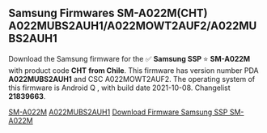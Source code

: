 <h2>Samsung Firmwares SM-A022M(CHT) A022MUBS2AUH1/A022MOWT2AUF2/A022MUBS2AUH1</h2>
Download the Samsung firmware for the ✅ <strong>Samsung SSP </strong> ⭐ <strong>SM-A022M</strong> with product code <strong>CHT</strong> <strong> from Chile</strong>. This firmware has version number PDA <strong>A022MUBS2AUH1</strong> and CSC A022MOWT2AUF2. The operating system of this firmware is Android Q , with build date 2021-10-08. Changelist <strong>21839663</strong>.


[SM-A022M](https://samfirm.shop/samsung/model/SM-A022M)
[A022MUBS2AUH1](https://samfirm.shop/samsung/pda/A022MUBS2AUH1)
[Download Firmware Samsung SSP SM-A022M](https://samfirm.shop/samsung/firmware/463497)
